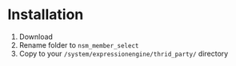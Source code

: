 Installation
============

1. Download
2. Rename folder to `nsm_member_select`
3. Copy to your `/system/expressionengine/thrid_party/` directory